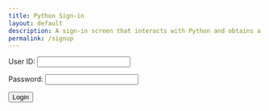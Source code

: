 ```yaml
---
title: Python Sign-in
layout: default
description: A sign-in screen that interacts with Python and obtains a user.
permalink: /signup
---
```

<form action="javascript:login_user()">
    <p><label>
        User ID:
        <input type="text" name="uid" id="uid" required="" />
    </label></p>
    <p><label>
        Password:
        <input type="password" name="password" id="password" required="" />
    </label></p>
    <button>Login</button>
    <p id="message"></p>
</form>
<script>
    // URL for deployment
    var url = "https://tngc.nighthawkcodescrums.gq"
    // Comment out next line for local testing
    //url = "http://localhost:8086"
    // Authenticate endpoint
    const login_url = url + '/api/chess_users/';
    function login_user(){
        const body = {
            uid: document.getElementById("name").value,
            password: document.getElementById("password").value,
        };
        const requestOptions = {
            method: 'POST',
            mode: 'cors', // no-cors, *cors, same-origin
            cache: 'no-cache', // *default, no-cache, reload, force-cache, only-if-cached
            // credentials: 'include', // include, *same-origin, omit
            body: JSON.stringify(body),
            headers: {
                "content-type": "application/json",
            },
        };
        fetch(login_url, requestOptions)
        .then(response => {
            // trap error response from Web API
            if (response.status !== 200) {
                const message = 'Login error: ' + response.status + " " + response.statusText;
                document.getElementById("message").innerHTML = message;
                localStorage.removeItem("name");
                localStorage.removeItem("visitor");
                return;
            }
            // Valid response will contain json data
            response.json().then(data => {
                const message = 'Login success: ' + data.name;
                document.getElementById("message").innerHTML = message;
                localStorage.setItem("uid", data.uid);
                localStorage.setItem("visitor", data.name);
            })
        })
    }
</script>